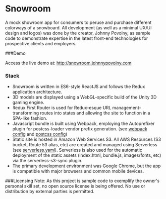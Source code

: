 # Snowroom

A mock showroom app for consumers to peruse and purchase different colorways of a snowboard. 
All development (as well as a minimal UX/UI design and logos) was done by the creator, Johnny Povolny, 
as sample code to demonstrate expertise in the latest front-end technologies for prospective clients 
and employers. 


###Demo

Access the live demo at: http://snowroom.johnnypovolny.com

### Stack

* Snowroom is written in ES6-style ReactJS and follows the Redux application architecture. 
* 3D models are displayed using a WebGL-specific build of the Unity 3D gaming engine. 
* Redux First Router is used for Redux-esque URL management- transforming routes into states and allowing 
the site to function in a SPA-like fashion.
* Javascript bundle is built using Webpack, employing the Autoprefixer plugin for postcss-loader vendor prefix generation. (see [webpack config](https://github.com/johnnypovolny/snowroom/blob/master/webpack.config.js) and [postcss config](https://github.com/johnnypovolny/snowroom/blob/master/postcss.config.js))
* Static site is hosted in Amazon Web Services S3. All AWS Resources (S3 bucket, Route 53 alias, etc) are created and managed using Serverless (see [serverless.yaml](https://github.com/johnnypovolny/snowroom/blob/master/serverless.yaml)). Serverless is also used for the automatic 
deployment of the static assets (index.html, bundle.js, images/fonts, etc) via the serverless-s3-sync plugin.
* The primary development environment was Google Chrome, but the app is compatible with major browsers and common mobile devices. 

###Licensing Note:
As this project is sample code to exemplify the owner's personal skill set, no open source license is being offered. 
No use or distribution by external parties is permitted.  
 